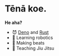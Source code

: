 # Tēnā koe.

**He aha?**
- :smiling_imp: [Deno](https://deno.land/) and [Rust](https://www.rust-lang.org/)
- :space_invader: Learning robotics
- :musical_keyboard: Making beats
- :martial_arts_uniform: Teaching Jiu Jitsu
